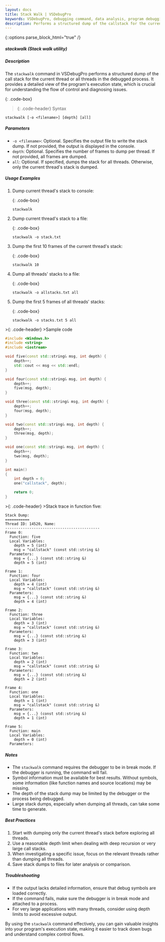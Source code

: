 ```yaml
---
layout: docs
title: Stack Walk | VSDebugPro
keywords: VSDebugPro, debugging command, data analysis, program debugging, visual studio debugging, stack dump ,stack walk, program stack, callstack
description: Performs a structured dump of the callstack for the current thread or all threads in the debugged process.
---
```

{::options parse_block_html="true" /}

##### stackwalk (Stack walk utility)

##### Description

The `stackwalk` command in VSDebugPro performs a structured dump of the call stack for the current thread or all threads in the debugged process. It provides a detailed view of the program's execution state, which is crucial for understanding the flow of control and diagnosing issues.

{: .code-box}
>{: .code-header}
>Syntax
```
stackwalk [-o <filename>] [depth] [all]
```

##### Parameters

- `-o <filename>`: Optional. Specifies the output file to write the stack dump. If not provided, the output is displayed in the console.
- `depth`: Optional. Specifies the number of frames to dump per thread. If not provided, all frames are dumped.
- `all`: Optional. If specified, dumps the stack for all threads. Otherwise, only the current thread's stack is dumped.

##### Usage Examples

1. Dump current thread's stack to console:

   {: .code-box}
   ```
   stackwalk
   ```

2. Dump current thread's stack to a file:

   {: .code-box}
   ```
   stackwalk -o stack.txt
   ```

3. Dump the first 10 frames of the current thread's stack:

   {: .code-box}
   ```
   stackwalk 10
   ```

4. Dump all threads' stacks to a file:

   {: .code-box}
   ```
   stackwalk -o allstacks.txt all
   ```

5. Dump the first 5 frames of all threads' stacks:

   {: .code-box}
   ```
   stackwalk -o stacks.txt 5 all
   ```

<div class="code-box">
>{: .code-header}
>Sample code

```cpp
#include <Windows.h>
#include <string>
#include <iostream>

void five(const std::string& msg, int depth) {
    depth++;
    std::cout << msg << std::endl;
}

void four(const std::string& msg, int depth) {
    depth++;
    five(msg, depth);
}

void three(const std::string& msg, int depth) {
    depth++;
    four(msg, depth);
}

void two(const std::string& msg, int depth) {
    depth++;
    three(msg, depth);
}

void one(const std::string& msg, int depth) {
    depth++;
    two(msg, depth);
}

int main()
{
    int depth = 0;
    one("callstack", depth);

    return 0;
}
```
</div>


<div class="code-box">
>{: .code-header}
>Stack trace in function five:

```
Stack Dump:
===========
Thread ID: 14520, Name: 
-------------------------------------------
Frame 0:
  Function: five
  Local Variables:
    depth = 5 (int)
    msg = "callstack" (const std::string &)
  Parameters:
    msg = {...} (const std::string &)
    depth = 5 (int)

Frame 1:
  Function: four
  Local Variables:
    depth = 4 (int)
    msg = "callstack" (const std::string &)
  Parameters:
    msg = {...} (const std::string &)
    depth = 4 (int)

Frame 2:
  Function: three
  Local Variables:
    depth = 3 (int)
    msg = "callstack" (const std::string &)
  Parameters:
    msg = {...} (const std::string &)
    depth = 3 (int)

Frame 3:
  Function: two
  Local Variables:
    depth = 2 (int)
    msg = "callstack" (const std::string &)
  Parameters:
    msg = {...} (const std::string &)
    depth = 2 (int)

Frame 4:
  Function: one
  Local Variables:
    depth = 1 (int)
    msg = "callstack" (const std::string &)
  Parameters:
    msg = {...} (const std::string &)
    depth = 1 (int)

Frame 5:
  Function: main
  Local Variables:
    depth = 0 (int)
  Parameters:
```
</div>

##### Notes

- The `stackwalk` command requires the debugger to be in break mode. If the debugger is running, the command will fail.
- Symbol information must be available for best results. Without symbols, some information (like function names and source locations) may be missing.
- The depth of the stack dump may be limited by the debugger or the process being debugged.
- Large stack dumps, especially when dumping all threads, can take some time to generate.

##### Best Practices

1. Start with dumping only the current thread's stack before exploring all threads.
2. Use a reasonable depth limit when dealing with deep recursion or very large call stacks.
3. When investigating a specific issue, focus on the relevant threads rather than dumping all threads.
4. Save stack dumps to files for later analysis or comparison.

##### Troubleshooting

- If the output lacks detailed information, ensure that debug symbols are loaded correctly.
- If the command fails, make sure the debugger is in break mode and attached to a process.
- For very large applications with many threads, consider using depth limits to avoid excessive output.

By using the `stackwalk` command effectively, you can gain valuable insights into your program's execution state, making it easier to track down bugs and understand complex control flows.